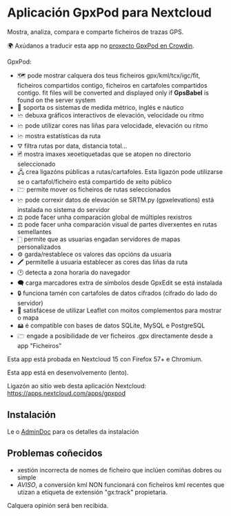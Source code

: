 # Aplicación GpxPod para Nextcloud

Mostra, analiza, compara e comparte ficheiros de trazas GPS.

🌍 Axúdanos a traducir esta app no [proxecto GpxPod en Crowdin](https://crowdin.com/project/gpxpod).

GpxPod:

* 🗺 pode mostrar calquera dos teus ficheiros gpx/kml/tcx/igc/fit, ficheiros compartidos contigo, ficheiros en cartafoles compartidos contigo. fit files will be converted and displayed only if **GpsBabel** is found on the server system
* 📏 soporta os sistemas de medida métrico, inglés e náutico
* 🗠  debuxa gráficos interactivos de elevación, velocidade ou ritmo
* 🗠  pode utilizar cores nas liñas para velocidade, elevación ou ritmo
* 🗠  mostra estatísticas da ruta
* ⛛  filtra rutas por data, distancia total...
* 🖻  mostra imaxes xeoetiquetadas que se atopen no directorio seleccionado
* 🖧  crea ligazóns públicas a rutas/cartafoles. Esta ligazón pode utilizarse se o cartafol/ficheiro está compartido de xeito público
* 🗁  permite mover os ficheiros de rutas seleccionados
* 🗠  pode correxir datos de elevación se SRTM.py (gpxelevations) está instalada no sistema do servidor
* ⚖  pode facer unha comparación global de múltiples rexistros
* ⚖  pode facer unha comparación visual de partes diverxentes en rutas semellantes
* 🀆  permite que as usuarias engadan servidores de mapas personalizados
* ⚙  garda/restablece os valores das opcións da usuaria
* 🖍 permítelle á usuaria establecer as cores das liñas da ruta
* 🕑 detecta a zona horaria do navegador
* 🗬  carga marcadores extra de símbolos desde GpxEdit se está instalada
* 🔒 funciona tamén con cartafoles de datos cifrados (cifrado do lado do servidor)
* 🍂 satisfácese de utilizar Leaflet con moitos complementos para mostrar o mapa
* 🖴  é compatible con bases de datos SQLite, MySQL e PostgreSQL
* 🗁  engade a posibilidade de ver ficheiros .gpx directamente desde a app "Ficheiros"

Esta app está probada en Nextcloud 15 con Firefox 57+ e Chromium.

Esta app está en desenvolvemento (lento).

Ligazón ao sitio web desta aplicación Nextcloud: https://apps.nextcloud.com/apps/gpxpod

## Instalación

Le o [AdminDoc](https://gitlab.com/eneiluj/gpxpod-oc/wikis/admindoc) para os detalles da instalación

## Problemas coñecidos

* xestión incorrecta de nomes de ficheiro que inclúen comiñas dobres ou simple
* *AVISO*, a conversión kml NON funcionará con ficheiros kml recentes que utizan a etiqueta de extensión "gx:track" propietaria.

Calquera opinión será ben recibida.
